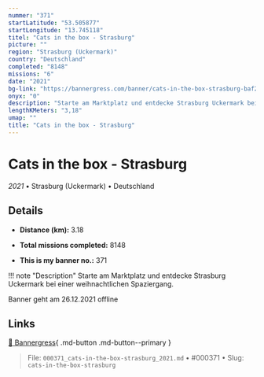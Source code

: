 ```yaml
---
nummer: "371"
startLatitude: "53.505877"
startLongitude: "13.745118"
titel: "Cats in the box - Strasburg"
picture: ""
region: "Strasburg (Uckermark)"
country: "Deutschland"
completed: "8148"
missions: "6"
date: "2021"
bg-link: "https://bannergress.com/banner/cats-in-the-box-strasburg-baf2"
onyx: "0"
description: "Starte am Marktplatz und entdecke Strasburg Uckermark bei einer weihnachtlichen Spaziergang. \n\nBanner geht am 26.12.2021 offline"
lengthKMeters: "3,18"
umap: ""
title: "Cats in the box - Strasburg"
---
```

# Cats in the box - Strasburg

*2021* • Strasburg (Uckermark) • Deutschland



## Details
- **Distance (km):** 3.18

- **Total missions completed:** 8148
- **This is my banner no.:** 371


!!! note "Description"
    Starte am Marktplatz und entdecke Strasburg Uckermark bei einer weihnachtlichen Spaziergang. 

Banner geht am 26.12.2021 offline



## Links
[🔗 Bannergress](https://bannergress.com/banner/cats-in-the-box-strasburg-baf2){ .md-button .md-button--primary }



> File: `000371_cats-in-the-box-strasburg_2021.md` • #000371 • Slug: `cats-in-the-box-strasburg`
